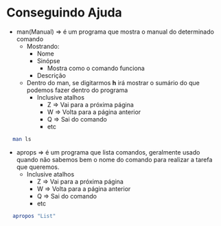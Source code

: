 # Conseguindo Ajuda

- man(Manual) => é um programa que mostra o manual do determinado comando
  - Mostrando:
    - Nome
    - Sinópse
      - Mostra como o comando funciona
    - Descrição
  - Dentro do man, se digitarmos **h** irá mostrar o sumário do que podemos fazer dentro do programa
    - Inclusive atalhos
      - Z => Vai para a próxima página
      - W => Volta para a página anterior
      - Q => Sai do comando
      - etc

```bash
  man ls
```

- aprops => é um programa que lista comandos, geralmente usado quando não sabemos bem o nome do comando para realizar a tarefa que queremos.
  - Inclusive atalhos
    - Z => Vai para a próxima página
    - W => Volta para a página anterior
    - Q => Sai do comando
    - etc

```bash
  apropos "List"
```
